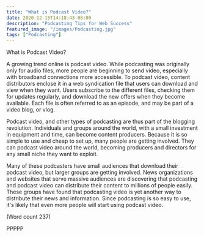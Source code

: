 ```yaml
---
title: "What is Podcast Video?"
date: 2020-12-15T14:18:43-08:00
description: "Podcasting Tips for Web Success"
featured_image: "/images/Podcasting.jpg"
tags: ["Podcasting"]
---
```


What is Podcast Video? 

A growing trend online is podcast video. While
podcasting was originally only for audio files, more
people are beginning to send video, especially with
broadband connections more accessible. To podcast
video, content distributors enclose it in a web
syndication file that users can download and view when
they want. Users subscribe to the different files,
checking them for updates regularly, and download the
new offers when they become available. Each file is
often referred to as an episode, and may be part of a
video blog, or vlog.

Podcast video, and other types of podcasting are thus
part of the blogging revolution. Individuals and groups
around the world, with a small investment in equipment
and time, can become content producers. Because it is
so simple to use and cheap to set up, many people are
getting involved. They can podcast video around the
world, becoming producers and directors for any small
niche they want to exploit.

Many of these podcasters have small audiences that
download their podcast video, but larger groups are
getting involved. News organizations and websites that
serve massive audiences are discovering that podcasting
and podcast video can distribute their content to
millions of people easily. These groups have found that
podcasting video is yet another way to distribute their
news and information. Since podcasting is so easy to
use, it's likely that even more people will start using
podcast video.      

(Word count 237)

PPPPP

